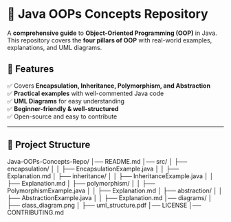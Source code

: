 # 🚀 Java OOPs Concepts Repository

A **comprehensive guide** to **Object-Oriented Programming (OOP)** in Java. This repository covers the **four pillars of OOP** with real-world examples, explanations, and UML diagrams.

## 📌 Features
✅ Covers **Encapsulation, Inheritance, Polymorphism, and Abstraction**  
✅ **Practical examples** with well-commented Java code  
✅ **UML Diagrams** for easy understanding  
✅ **Beginner-friendly & well-structured**  
✅ Open-source and easy to contribute  

---

## 📂 Project Structure
Java-OOPs-Concepts-Repo/
│── README.md
│── src/
│   ├── encapsulation/
│   │   ├── EncapsulationExample.java
│   │   ├── Explanation.md
│   ├── inheritance/
│   │   ├── InheritanceExample.java
│   │   ├── Explanation.md
│   ├── polymorphism/
│   │   ├── PolymorphismExample.java
│   │   ├── Explanation.md
│   ├── abstraction/
│   │   ├── AbstractionExample.java
│   │   ├── Explanation.md
│── diagrams/
│   ├── class_diagram.png
│   ├── uml_structure.pdf
│── LICENSE
│── CONTRIBUTING.md